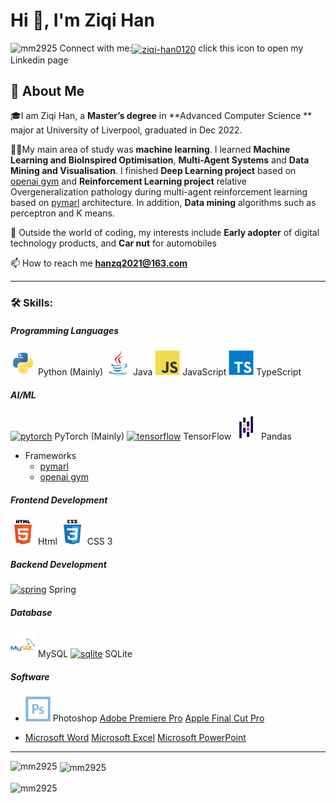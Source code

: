 # Hi 👋, I'm Ziqi Han

<p align="left"> <img src="https://komarev.com/ghpvc/?username=mm2925&label=Profile%20views&color=0e75b6&style=flat" alt="mm2925" /> 
Connect with me:<a href="https://linkedin.com/in/ziqi-han0120" target="blank"><img align="center" src="https://raw.githubusercontent.com/rahuldkjain/github-profile-readme-generator/master/src/images/icons/Social/linked-in-alt.svg" alt="ziqi-han0120" height="30" width="40" /></a> click this icon to open my Linkedin page</p>

## 🚀 About Me


🎓I am Ziqi Han, a **Master’s degree** in **Advanced Computer Science ** major at University of Liverpool, graduated in Dec 2022. 

👨‍💻My main area of study was **machine learning**. I learned **Machine Learning and BioInspired Optimisation**, **Multi-Agent Systems** and **Data Mining and Visualisation**. I finished **Deep Learning project** based on [openai gym](https://github.com/openai/gym) and **Reinforcement Learning project** relative Overgeneralization pathology during multi-agent reinforcement learning based on [pymarl](https://github.com/oxwhirl/pymarl) architecture. In addition, **Data mining** algorithms such as perceptron and K means.

🌟 Outside the world of coding, my interests include **Early adopter** of digital technology products, and **Car nut** for automobiles

📫 How to reach me **hanzq2021@163.com**

---

### 🛠️ Skills:

##### Programming Languages

<a href="https://www.python.org" target="_blank" rel="noreferrer"> <img src="https://raw.githubusercontent.com/devicons/devicon/master/icons/python/python-original.svg" alt="python" width="40" height="40"/></a> Python (Mainly)
<a href="https://www.java.com" target="_blank" rel="noreferrer"> <img src="https://raw.githubusercontent.com/devicons/devicon/master/icons/java/java-original.svg" alt="java" width="40" height="40"/></a> Java       <a href="https://developer.mozilla.org/en-US/docs/Web/JavaScript" target="_blank" rel="noreferrer"><img src="https://raw.githubusercontent.com/devicons/devicon/master/icons/javascript/javascript-original.svg" alt="javascript" width="40" height="40"/></a> JavaScript      <a href="https://www.typescriptlang.org/" target="_blank" rel="noreferrer"><img src="https://raw.githubusercontent.com/devicons/devicon/master/icons/typescript/typescript-original.svg" alt="typescript" width="40" height="40"/></a> TypeScript

##### AI/ML

<a href="https://pytorch.org/" target="_blank" rel="noreferrer"> <img src="https://www.vectorlogo.zone/logos/pytorch/pytorch-icon.svg" alt="pytorch" width="40" height="40"/></a> PyTorch (Mainly) 
<a href="https://www.tensorflow.org" target="_blank" rel="noreferrer"> <img src="https://www.vectorlogo.zone/logos/tensorflow/tensorflow-icon.svg" alt="tensorflow" width="40" height="40"/></a> TensorFlow    <a href="https://pandas.pydata.org/" target="_blank" rel="noreferrer"><img src="https://raw.githubusercontent.com/devicons/devicon/2ae2a900d2f041da66e950e4d48052658d850630/icons/pandas/pandas-original.svg" alt="pandas" width="40" height="40"/></a> Pandas

+ Frameworks
  + [pymarl](https://github.com/oxwhirl/pymarl)
  + [openai gym](https://github.com/openai/gym)

##### Frontend Development

<a href="https://www.w3.org/html/" target="_blank" rel="noreferrer"><img src="https://raw.githubusercontent.com/devicons/devicon/master/icons/html5/html5-original-wordmark.svg" alt="html5" width="40" height="40"/></a> Html    <a href="https://www.w3schools.com/css/" target="_blank" rel="noreferrer"><img src="https://raw.githubusercontent.com/devicons/devicon/master/icons/css3/css3-original-wordmark.svg" alt="css3" width="40" height="40"/></a> CSS 3

##### Backend Development

<a href="https://spring.io/" target="_blank" rel="noreferrer"><img src="https://www.vectorlogo.zone/logos/springio/springio-icon.svg" alt="spring" width="40" height="40"/></a> Spring

##### Database

<a href="https://www.mysql.com/" target="_blank" rel="noreferrer"><img src="https://raw.githubusercontent.com/devicons/devicon/master/icons/mysql/mysql-original-wordmark.svg" alt="mysql" width="40" height="40"/></a> MySQL  <a href="https://www.sqlite.org/" target="_blank" rel="noreferrer"><img src="https://www.vectorlogo.zone/logos/sqlite/sqlite-icon.svg" alt="sqlite" width="40" height="40"/></a> SQLite

##### Software

- <a href="https://www.photoshop.com/en" target="_blank" rel="noreferrer"><img src="https://raw.githubusercontent.com/devicons/devicon/master/icons/photoshop/photoshop-line.svg" alt="photoshop" width="40" height="40"/></a> Photoshop  [Adobe Premiere Pro](https://www.adobe.com/uk/products/premiere.html) [Apple Final Cut Pro](https://www.apple.com/uk/final-cut-pro/)

- [Microsoft Word](https://www.microsoft.com/en-gb/microsoft-365)  [Microsoft Excel](https://www.microsoft.com/en-gb/microsoft-365)  [Microsoft PowerPoint](https://www.microsoft.com/en-gb/microsoft-365)

---

<p><img align="left" src="https://github-readme-stats.vercel.app/api/top-langs?username=mm2925&show_icons=true&locale=en&layout=compact" alt="mm2925" /></p>

<p>&nbsp;<img align="center" src="https://github-readme-stats.vercel.app/api?username=mm2925&show_icons=true&locale=en" alt="mm2925" /></p>

<p><img align="center" src="https://github-readme-streak-stats.herokuapp.com/?user=mm2925&" alt="mm2925" /></p>

